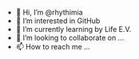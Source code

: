 - 👋 Hi, I’m @rhythimia
- 👀 I’m interested in GitHub
- 🌱 I’m currently learning by Life E.V.
- 💞️ I’m looking to collaborate on ...
- 📫 How to reach me ...

<!---
rhythimia/rhythimia is a ✨ special ✨ repository because its `README.md` (this file) appears on your GitHub profile.
You can click the Preview link to take a look at your changes.
--->
